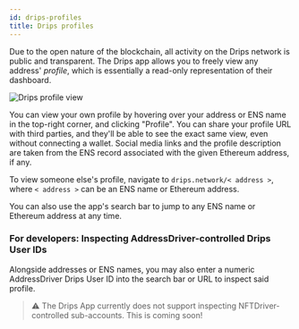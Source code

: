 ```yaml
---
id: drips-profiles
title: Drips profiles
---
```


Due to the open nature of the blockchain, all activity on the Drips network is public and transparent. The Drips app allows you to freely view any address' *profile*, which is essentially a read-only representation of their dashboard.

![Drips profile view](/img/drips-app/explore/1.png)

You can view your own profile by hovering over your address or ENS name in the top-right corner, and clicking "Profile". You can share your profile URL with third parties, and they'll be able to see the exact same view, even without connecting a wallet. Social media links and the profile description are taken from the ENS record associated with the given Ethereum address, if any.

To view someone else's profile, navigate to `drips.network/< address >`, where `< address >` can be an ENS name or Ethereum address.

You can also use the app's search bar to jump to any ENS name or Ethereum address at any time.

### For developers: Inspecting AddressDriver-controlled Drips User IDs

Alongside addresses or ENS names, you may also enter a numeric AddressDriver Drips User ID into the search bar or URL to inspect said profile.

> ⚠️ The Drips App currently does not support inspecting NFTDriver-controlled sub-accounts. This is coming soon!
